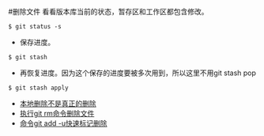 #删除文件
看看版本库当前的状态，暂存区和工作区都包含修改。

```$ git status -s```

* 保存进度。
	
```$ git stash```

* 再恢复进度。因为这个保存的进度要被多次用到，所以这里不用git stash pop
	
```$ git stash apply```

* [本地删除不是真正的删除](../get-started/Git_local_delete.md)
* [执行git rm命令删除文件](../get-started/Git_gitrm_delete.md)
* [命令git add -u快速标记删除](../get-started/Git_gitadd-u_delete.md)